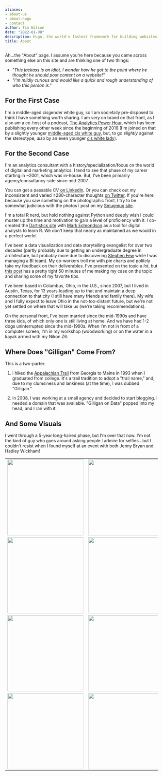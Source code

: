 ```yaml
---
aliases:
- about-us
- about-hugo
- contact
author: Tim Wilson
date: "2022-01-08"
description: Hugo, the world's fastest framework for building websites
title: About
---
```


Ah...the "About" page. I assume you're here because you came across something else on this site and are thinking one of two things:

* _"This jackass is an idiot. I wonder how he got to the point where he thought he should post content on a website!"_
* _"I'm mildly curious and would like a quick and rough understanding of who this person is."_

## For the First Case

I'm a middle-aged cisgender white guy, so I am societally pre-disposed to think I have something worth sharing. I am _very_ on brand on that front, as I also am a co-host of a podcast, [The Analytics Power Hour](https://analyticshour.io), which has been publishing every other week since the beginning of 2016 (I'm joined on that by a slightly younger [middle-aged cis white guy](https://twitter.com/mymo), but, to go _slightly_ against the stereotype, _also_ by an even younger [cis white lady](https://twitter.com/MoeMKiss)).

## For the Second Case

I'm an analytics consultant with a history/specialization/focus on the world of digital and marketing analytics. I tend to see that phase of my career starting in ~2001, which was in-house. But, I've been primarily agency/consultancy-side since mid-2007.

You can get a passable CV [on LinkedIn](https://www.linkedin.com/in/tgwilson/). Or you can check out my inconsistent and varied &#8804;280-character thoughts [on Twitter](https://www.linkedin.com/in/tgwilson/). If you're here because you saw something on the photographic front, I try to be somewhat judicious with the photos I post on my [Smugmug site](https://twilson.smugmug.com/).

I'm a total R nerd, but hold nothing against Python and deeply wish I could muster up the time and motivation to gain a level of proficiency with it. I co-created the [Dartistics site](https://dartistics.com) with [Mark Edmondson](https://twitter.com/HoloMarkeD) as a tool for digital analysts to learn R. We don't keep that nearly as maintained as we would in a perfect world.

I've been a data visualization and data storytelling evangelist for over two decades (partly probably due to getting an undergraduate degree in architecture, but probably more due to discovering [Stephen Few](https://www.perceptualedge.com/about.php) while I was managing a BI team). My co-workers troll me with pie charts and politely take my feedback on their deliverables. I've presented on the topic a _lot_, but [this post](https://gilliganondata.com/post/data-visualization-neuroscience-why-it-matters-to-the-analyst/) has a pretty tight 50 minutes of me making my case on the topic and sharing some of my favorite tips.

I've been based in Columbus, Ohio, in the U.S., since 2007, but I lived in Austin, Texas, for 13 years leading up to that and maintain a deep connection to that city (I still have many friends and family there). My wife and I fully expect to leave Ohio in the not-too-distant future, but we're not yet settled on where that will take us (we're taking recommendations).

On the personal front, I've been married since the mid-1990s and have three kids, of which only one is still living at home. And we have had 1-2 dogs uninterrupted since the mid-1990s. When I'm not in front of a computer screen, I'm in my workshop (woodworking) or on the water in a kayak armed with my Nikon Z6.

## Where Does "Gilligan" Come From?

This is a two-parter:

1. I hiked the [Appalachian Trail](https://en.wikipedia.org/wiki/Appalachian_Trail) from Georgia to Maine in 1993 when I graduated from college. It's a trail tradition to adopt a "trail name," and, due to my clumsiness and lankiness (at the time), I was dubbed "Gilligan."

2. In 2008, I was working at a small agency and decided to start blogging. I needed a domain that was available. "Gilligan on Data" popped into my head, and I ran with it.

## And Some Visuals

I went through a 5-year long-haired phase, but I'm over that now. I'm not the kind of guy who goes around asking people I admire for selfies...but I couldn't resist when I found myself at an event with both Jenny Bryan and Hadley Wickham!

<table align="center" style="border:0;">
  <tr>
    <td style="border:0;"><img src="/images/gilligan_new_short.jpeg" width="250"></td>
    <td style="border:0;"><img src="/images/prof_new_short.jpeg" width="250"></td>
    <td style="border:0;"><img src="/images/with_toby.jpeg" width="250"></td>
  </tr>
  <tr>
    <td style="border:0;"><img src="/images/with_hadley_wickham.jpeg" width="250"></td>
    <td style="border:0;"><img src="/images/with_jenny_bryan.jpeg" width="250"></td>
    <td style="border:0;"><img src="/images/wilson_brand.jpeg" width="250"></td>
  </tr>
  <tr>
    <td style="border:0;"><img src="/images/superweek_w_yehoshua.jpeg" width="250"></td>
    <td style="border:0;"><img src="/images/speaking_face_mic.jpeg" width="250"></td>
    <td style="border:0;"><img src="/images/hand_up.jpeg" width="250"></td>
  </tr>
  <tr>
    <td style="border:0;"><img src="/images/speaking_face_mic.jpeg" width="250"></td>
    <td style="border:0;"><img src="/images/airquotes.jpeg" width="250"></td>
    <td style="border:0;"><img src="/images/speaking_moscow.jpeg" width="250"></td>
  </tr>
</table>






